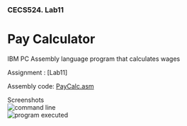 ### CECS524. Lab11
# Pay Calculator
IBM PC Assembly language program that calculates wages

Assignment : [Lab11]

Assembly code: [PayCalc.asm](../PayCalc.asm)  

Screenshots  
![command line](images/lab11_screenshot1)  
![program executed](images/lab11_screenshot2)  
